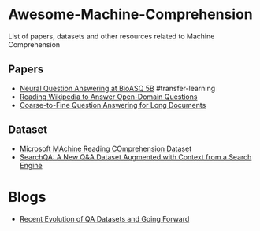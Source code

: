 # Awesome-Machine-Comprehension
List of papers, datasets and other resources related to Machine Comprehension

## Papers

* [Neural Question Answering at BioASQ 5B](https://arxiv.org/abs/1706.08568) #transfer-learning
* [Reading Wikipedia to Answer Open-Domain Questions](https://arxiv.org/abs/1704.00051)
* [Coarse-to-Fine Question Answering for Long Documents](http://homes.cs.washington.edu/~eunsol/papers/acl17eunsol.pdf)

## Dataset

* [Microsoft MAchine Reading COmprehension Dataset](http://www.msmarco.org/)
* [SearchQA: A New Q&A Dataset Augmented with Context from a Search Engine](https://arxiv.org/abs/1704.05179)

# Blogs

* [Recent Evolution of QA Datasets and Going Forward](http://www.aifounded.com/aifounded/recent-evolution-of-the-qa-datasets-and-going-forward/)
